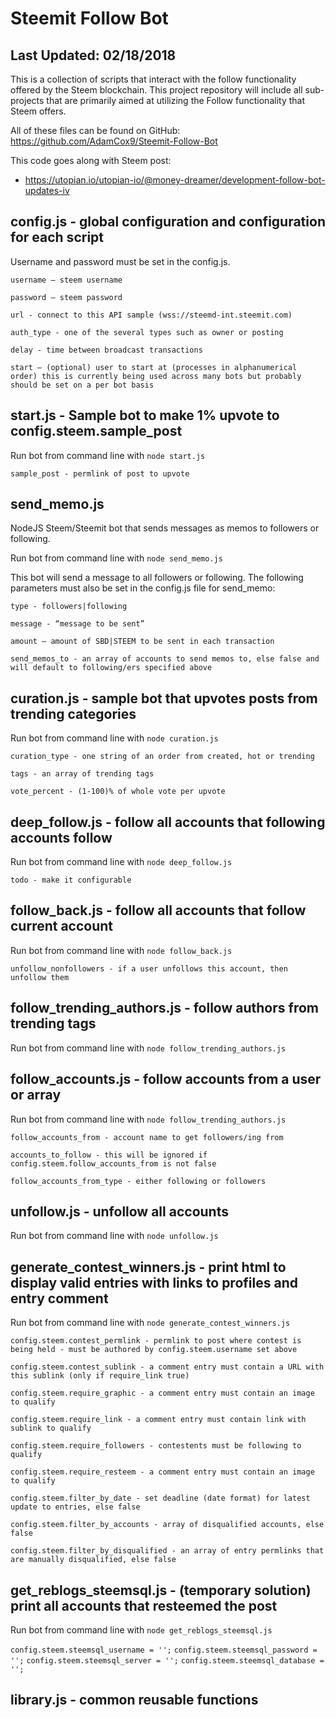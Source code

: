 # Steemit Follow Bot

## Last Updated: 02/18/2018

This is a collection of scripts that interact with the follow functionality offered by the Steem blockchain.
This project repository will include all sub-projects that are primarily aimed at utilizing the Follow functionality that Steem offers.

All of these files can be found on GitHub: https://github.com/AdamCox9/Steemit-Follow-Bot 

This code goes along with Steem post:

 - https://utopian.io/utopian-io/@money-dreamer/development-follow-bot-updates-iv

## config.js - global configuration and configuration for each script

Username and password must be set in the config.js.

`username – steem username`

`password – steem password`

`url - connect to this API sample (wss://steemd-int.steemit.com)`

`auth_type - one of the several types such as owner or posting`

`delay - time between broadcast transactions`

`start – (optional) user to start at (processes in alphanumerical order) this is currently being used across many bots but probably should be set on a per bot basis`


## start.js - Sample bot to make 1% upvote to config.steem.sample_post

Run bot from command line with `node start.js`

`sample_post - permlink of post to upvote`

## send_memo.js

NodeJS Steem/Steemit bot that sends messages as memos to followers or following.

Run bot from command line with `node send_memo.js`

This bot will send a message to all followers or following. 
The following parameters must also be set in the config.js file for send_memo:

`type - followers|following`

`message - “message to be sent”`

`amount – amount of SBD|STEEM to be sent in each transaction`

`send_memos_to - an array of accounts to send memos to, else false and will default to following/ers specified above`

## curation.js - sample bot that upvotes posts from trending categories

Run bot from command line with `node curation.js`

`curation_type - one string of an order from created, hot or trending`

`tags - an array of trending tags`

`vote_percent - (1-100)% of whole vote per upvote`

## deep_follow.js - follow all accounts that following accounts follow

Run bot from command line with `node deep_follow.js`

`todo - make it configurable`

## follow_back.js - follow all accounts that follow current account

Run bot from command line with `node follow_back.js`

`unfollow_nonfollowers - if a user unfollows this account, then unfollow them`

## follow_trending_authors.js - follow authors from trending tags

Run bot from command line with `node follow_trending_authors.js`

## follow_accounts.js - follow accounts from a user or array

Run bot from command line with `node follow_trending_authors.js`

`follow_accounts_from - account name to get followers/ing from`

`accounts_to_follow - this will be ignored if config.steem.follow_accounts_from is not false`

`follow_accounts_from_type - either following or followers`

## unfollow.js - unfollow all accounts

Run bot from command line with `node unfollow.js`

## generate_contest_winners.js - print html to display valid entries with links to profiles and entry comment

Run bot from command line with `node generate_contest_winners.js`

`config.steem.contest_permlink - permlink to post where contest is being held - must be authored by config.steem.username set above`

`config.steem.contest_sublink - a comment entry must contain a URL with this sublink (only if require_link true)`

`config.steem.require_graphic - a comment entry must contain an image to qualify`

`config.steem.require_link - a comment entry must contain link with sublink to qualify`

`config.steem.require_followers - contestents must be following to qualify`

`config.steem.require_resteem - a comment entry must contain an image to qualify`

`config.steem.filter_by_date - set deadline (date format) for latest update to entries, else false`

`config.steem.filter_by_accounts - array of disqualified accounts, else false`

`config.steem.filter_by_disqualified - an array of entry permlinks that are manually disqualified, else false`

## get_reblogs_steemsql.js - (temporary solution) print all accounts that resteemed the post

Run bot from command line with `node get_reblogs_steemsql.js`

`config.steem.steemsql_username = '';`
`config.steem.steemsql_password = '';`
`config.steem.steemsql_server = '';`
`config.steem.steemsql_database = '';`

## library.js - common reusable functions
